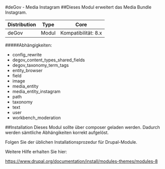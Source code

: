 #deGov - Media Instagram
##Dieses Modul erweitert das Media Bundle Instagram.

Distribution | Type | Core
--- | --- | ---
deGov | Modul |  Kompatibilität: 8.x

#####Abhängigkeiten:
  - config_rewrite
  - degov_content_types_shared_fields
  - degov_taxonomy_term_tags
  - entity_browser
  - field
  - image
  - media_entity
  - media_entity_instagram
  - path
  - taxonomy
  - text
  - user
  - workbench_moderation

##Installation
Dieses Modul sollte über composer geladen werden. Dadurch werden sämtliche Abhängikeiten korrekt aufgelöst.

Folgen Sie der üblichen Installationsprozedur für Drupal-Module.

Weitere Hilfe erhalten Sie hier:

https://www.drupal.org/documentation/install/modules-themes/modules-8
